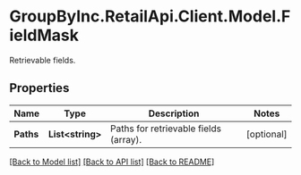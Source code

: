 # GroupByInc.RetailApi.Client.Model.FieldMask
Retrievable fields.

## Properties

Name | Type | Description | Notes
------------ | ------------- | ------------- | -------------
**Paths** | **List&lt;string&gt;** | Paths for retrievable fields (array). | [optional] 

[[Back to Model list]](../README.md#documentation-for-models) [[Back to API list]](../README.md#documentation-for-api-endpoints) [[Back to README]](../README.md)

